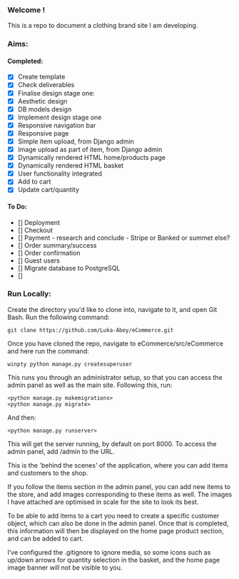 ### Welcome !
This is a repo to document a clothing brand site I am developing.

### Aims:
#### Completed:
- [x] Create template
- [x] Check deliverables
- [x] Finalise design stage one:
- [x] Aesthetic design
- [x] DB models design
- [x] Implement design stage one
- [x] Responsive navigation bar
- [x] Responsive page
- [x] Simple item upload, from Django admin
- [x] Image upload as part of item, from Django admin
- [x] Dynamically rendered HTML home/products page
- [x] Dynamically rendered HTML basket
- [x] User functionality integrated
- [x] Add to cart
- [x] Update cart/quantity
 
#### To Do:

- [] Deployment
- [] Checkout
- [] Payment - research and conclude - Stripe or Banked or summet else?
- [] Order summary/success
- [] Order confirmation
- [] Guest users
- [] Migrate database to PostgreSQL
- [] 

### Run Locally:

Create the directory you'd like to clone into, navigate to it, and open Git Bash. Run the following command:
```
git clone https://github.com/Luka-Abey/eCommerce.git
```

Once you have cloned the repo, navigate to eCommerce/src/eCommerce and here run the command:
```
winpty python manage.py createsuperuser
```

This runs you through an administrator setup, so that you can access the admin panel as well as the main site.
Following this, run:
```
<python manage.py makemigrations>
<python manage.py migrate>
```
And then:
```
<python manage.py runserver>
```
This will get the server running, by default on port 8000. To access the admin panel, add /admin to the URL. 

This is the 'behind the scenes' of the application, where you can add items and customers to the shop. 

If you follow the items section in the admin panel, you can add new items to the store, and add images corresponding to these items as well. The images I have attached are optimised in scale for the site to look its best. 

To be able to add items to a cart you need to create a specific customer object, which can also be done in the admin panel. Once that is completed, this information will then be displayed on the home page product section, and can be added to cart.

I’ve configured the .gitignore to ignore media, so some icons such as up/down arrows for quantity selection in the basket, and the home page image banner will not be visible to you.
